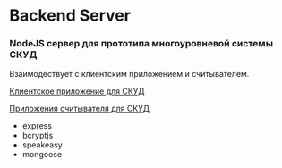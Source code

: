 # Backend Server

### NodeJS сервер для прототипа многоуровневой системы СКУД

Взаимодествует с клиентским приложением и считывателем.

[Клиентское приложение для СКУД](https://github.com/AlexxalexS/SaveYourData)

[Приложения считывателя для СКУД](https://github.com/AlexxalexS/qrCodeReader)

- express
- bcryptjs
- speakeasy
- mongoose
